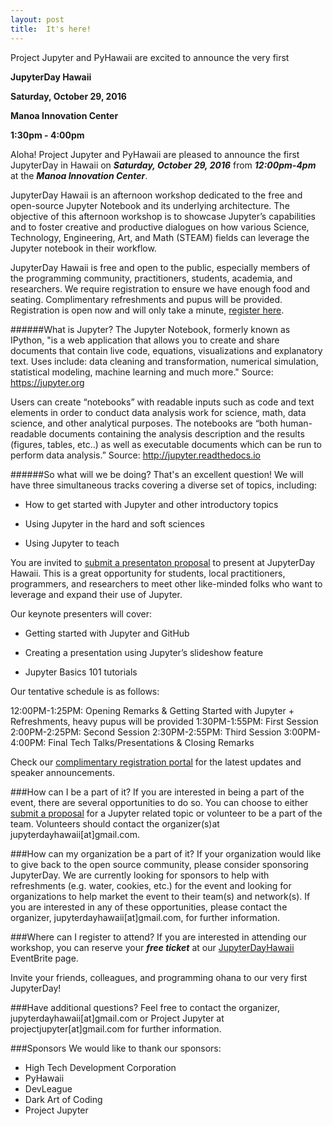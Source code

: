 ```yaml
---
layout: post
title:  It's here!
---
```


Project Jupyter and PyHawaii are excited to announce the very first

**JupyterDay Hawaii**

**Saturday, October 29, 2016**

**Manoa Innovation Center**

**1:30pm - 4:00pm**

Aloha! Project Jupyter and PyHawaii are pleased to announce the first JupyterDay in Hawaii  on ***Saturday, October 29, 2016*** from ***12:00pm-4pm*** at the ***Manoa Innovation Center***. 

JupyterDay Hawaii is an afternoon workshop dedicated to the free and open-source Jupyter Notebook and its underlying architecture. The objective of this afternoon workshop is to showcase Jupyter’s capabilities and to foster creative and productive dialogues on how various Science, Technology, Engineering, Art, and Math (STEAM) fields can leverage the Jupyter notebook in their workflow. 

JupyterDay Hawaii is free and open to the public, especially members of the programming community, practitioners, students, academia, and researchers. We require registration to ensure we have enough food and seating. Complimentary refreshments and pupus will be provided. Registration is open now and will only take a minute, [register here](https://jupyterdayhawaii.eventbrite.com).

######What is Jupyter? 
The Jupyter Notebook, formerly known as IPython, "is a web application that allows you to create and share documents that contain live code, equations, visualizations and explanatory text. Uses include: data cleaning and transformation, numerical simulation, statistical modeling, machine learning and much more." 
Source: https://jupyter.org

Users can create “notebooks” with readable inputs such as code and text elements in order to conduct data analysis work for science, math, data science, and other analytical purposes. The notebooks are “both human-readable documents containing the analysis description and the results (figures, tables, etc..) as well as executable documents which can be run to perform data analysis.” 
Source: http://jupyter.readthedocs.io

######So what will we be doing?
That's an excellent question! We will have three simultaneous tracks covering a diverse set of topics, including:

* How to get started with Jupyter and other introductory topics

* Using Jupyter in the hard and soft sciences

* Using Jupyter to teach

You are invited to [submit a presentaton proposal](https://docs.google.com/forms/d/e/1FAIpQLSdwDb1lxMSIK2SqB8WRVZAS4j6OOn1w3ZjZnJj0uAkAxBKr6w/viewform?c=0&w=1) to present at JupyterDay Hawaii. This is a great opportunity for students, local practitioners, programmers, and researchers to meet other like-minded folks who want to leverage and expand their use of Jupyter.  

Our keynote presenters will cover:

* Getting started with Jupyter and GitHub

* Creating a presentation using Jupyter’s slideshow feature

* Jupyter Basics 101 tutorials

Our tentative schedule is as follows:


12:00PM-1:25PM: Opening Remarks & Getting Started with Jupyter + Refreshments, heavy pupus will be provided
1:30PM-1:55PM: First Session
2:00PM-2:25PM: Second Session
2:30PM-2:55PM: Third Session
3:00PM-4:00PM: Final Tech Talks/Presentations & Closing Remarks

Check our [complimentary registration portal](https://jupyterdayhawaii.eventbrite.com) for the latest updates and speaker announcements.

###How can I be a part of it?
If you are interested in being a part of the event, there are several opportunities to do so. You can choose to either [submit a proposal](https://docs.google.com/forms/d/e/1FAIpQLSdwDb1lxMSIK2SqB8WRVZAS4j6OOn1w3ZjZnJj0uAkAxBKr6w/viewform?c=0&w=1) for a Jupyter related topic or volunteer to be a part of the team. Volunteers should contact the organizer(s)at jupyterdayhawaii[at]gmail.com.

###How can my organization be a part of it?
If your organization would like to give back to the open source community, please consider sponsoring JupyterDay. We are currently looking for sponsors to help with refreshments (e.g. water, cookies, etc.) for the event and looking for organizations to help market the event to their team(s) and network(s). If you are interested in any of these opportunities, please contact the organizer, jupyterdayhawaii[at]gmail.com,  for further information.

###Where can I register to attend?
If you are interested in attending our workshop, you can reserve your ***free ticket*** at our [JupyterDayHawaii](https://jupyterdayhawaii.eventbrite.com) EventBrite page.

Invite your friends, colleagues, and programming ohana to our very first JupyterDay!

###Have additional questions?
Feel free to contact the organizer, jupyterdayhawaii[at]gmail.com or Project Jupyter at projectjupyter[at]gmail.com for further information.


###Sponsors
We would like to thank our sponsors:
* High Tech Development Corporation
* PyHawaii
* DevLeague
* Dark Art of Coding
* Project Jupyter 


